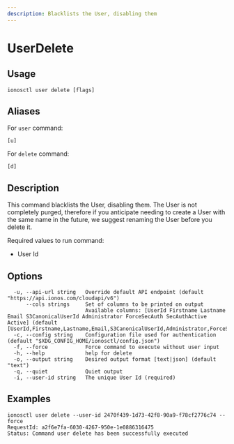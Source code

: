```yaml
---
description: Blacklists the User, disabling them
---
```


# UserDelete

## Usage

```text
ionosctl user delete [flags]
```

## Aliases

For `user` command:
```text
[u]
```

For `delete` command:
```text
[d]
```

## Description

This command blacklists the User, disabling them. The User is not completely purged, therefore if you anticipate needing to create a User with the same name in the future, we suggest renaming the User before you delete it.

Required values to run command:

* User Id

## Options

```text
  -u, --api-url string   Override default API endpoint (default "https://api.ionos.com/cloudapi/v6")
      --cols strings     Set of columns to be printed on output 
                         Available columns: [UserId Firstname Lastname Email S3CanonicalUserId Administrator ForceSecAuth SecAuthActive Active] (default [UserId,Firstname,Lastname,Email,S3CanonicalUserId,Administrator,ForceSecAuth,SecAuthActive,Active])
  -c, --config string    Configuration file used for authentication (default "$XDG_CONFIG_HOME/ionosctl/config.json")
  -f, --force            Force command to execute without user input
  -h, --help             help for delete
  -o, --output string    Desired output format [text|json] (default "text")
  -q, --quiet            Quiet output
  -i, --user-id string   The unique User Id (required)
```

## Examples

```text
ionosctl user delete --user-id 2470f439-1d73-42f8-90a9-f78cf2776c74 --force 
RequestId: a2f6e7fa-6030-4267-950e-1e0886316475
Status: Command user delete has been successfully executed
```

